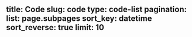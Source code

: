 title: Code
slug: code
type: code-list
pagination:
    list: page.subpages
    sort_key: datetime
    sort_reverse: true
    limit: 10
---
